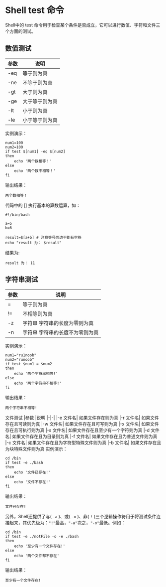 # Shell test 命令
Shell中的 test 命令用于检查某个条件是否成立，它可以进行数值、字符和文件三个方面的测试。

## 数值测试
|参数	|说明
|-|-|
|-eq|	等于则为真
|-ne|	不等于则为真
|-gt|	大于则为真
|-ge|	大于等于则为真
|-lt|	小于则为真
|-le|	小于等于则为真
实例演示：
```shell
num1=100
num2=100
if test $[num1] -eq $[num2]
then
    echo '两个数相等！'
else
    echo '两个数不相等！'
fi
```
输出结果：
```
两个数相等！
```
代码中的 [] 执行基本的算数运算，如：
```shell
#!/bin/bash

a=5
b=6

result=$[a+b] # 注意等号两边不能有空格
echo "result 为： $result"
```
结果为:
```
result 为： 11
```
## 字符串测试

|参数|	说明
|-|-|
|=	|等于则为真
|!=|	不相等则为真
|-z| 字符串	字符串的长度为零则为真
|-n| 字符串	字符串的长度不为零则为真
实例演示：
```shell
num1="ru1noob"
num2="runoob"
if test $num1 = $num2
then
    echo '两个字符串相等!'
else
    echo '两个字符串不相等!'
fi
```
输出结果：
```
两个字符串不相等!
```
文件测试
|参数	|说明
|-|-|
|-e 文件名|	如果文件存在则为真
|-r 文件名|	如果文件存在且可读则为真
|-w 文件名|	如果文件存在且可写则为真
|-x 文件名|	如果文件存在且可执行则为真
|-s 文件名|	如果文件存在且至少有一个字符则为真
|-d 文件名|	如果文件存在且为目录则为真
|-f 文件名|	如果文件存在且为普通文件则为真
|-c 文件名|	如果文件存在且为字符型特殊文件则为真
|-b 文件名|	如果文件存在且为块特殊文件则为真
实例演示：
```shell
cd /bin
if test -e ./bash
then
    echo '文件已存在!'
else
    echo '文件不存在!'
fi
```
输出结果：
```
文件已存在!
```
另外，Shell还提供了与( `-a` )、或( `-o` )、非( `!` )三个逻辑操作符用于将测试条件连接起来，其优先级为：`"!"`最高，`"-a"`次之，`"-o"`最低。例如：
```shell
cd /bin
if test -e ./notFile -o -e ./bash
then
    echo '至少有一个文件存在!'
else
    echo '两个文件都不存在'
fi
```
输出结果：
```
至少有一个文件存在!
```